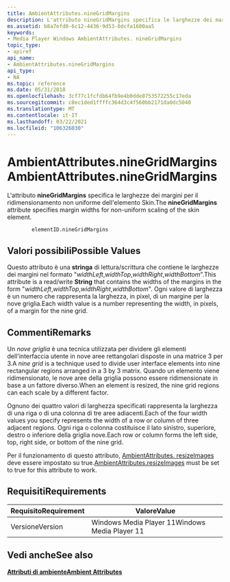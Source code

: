 ```yaml
---
title: AmbientAttributes.nineGridMargins
description: L'attributo nineGridMargins specifica le larghezze dei margini per il ridimensionamento non uniforme dell'elemento Skin.
ms.assetid: b8a7efd0-6c12-4436-9d53-0dcfa1600aa5
keywords:
- Media Player Windows AmbientAttributes. nineGridMargins
topic_type:
- apiref
api_name:
- AmbientAttributes.nineGridMargins
api_type:
- NA
ms.topic: reference
ms.date: 05/31/2018
ms.openlocfilehash: 3cf77c1fcfdb64fb9e4b0dde8753572255c17eda
ms.sourcegitcommit: c8ec1ded1ffffc364d3c4f560bb2171da0dc5040
ms.translationtype: MT
ms.contentlocale: it-IT
ms.lasthandoff: 03/22/2021
ms.locfileid: "106326030"
---
```

# <a name="ambientattributesninegridmargins"></a><span data-ttu-id="66300-104">AmbientAttributes.nineGridMargins</span><span class="sxs-lookup"><span data-stu-id="66300-104">AmbientAttributes.nineGridMargins</span></span>

<span data-ttu-id="66300-105">L'attributo **nineGridMargins** specifica le larghezze dei margini per il ridimensionamento non uniforme dell'elemento Skin.</span><span class="sxs-lookup"><span data-stu-id="66300-105">The **nineGridMargins** attribute specifies margin widths for non-uniform scaling of the skin element.</span></span>

``` syntax
        elementID.nineGridMargins
```

## <a name="possible-values"></a><span data-ttu-id="66300-106">Valori possibili</span><span class="sxs-lookup"><span data-stu-id="66300-106">Possible Values</span></span>

<span data-ttu-id="66300-107">Questo attributo è una **stringa** di lettura/scrittura che contiene le larghezze dei margini nel formato "*widthLeft*,*widthTop*,*widthRight*,*widthBottom*".</span><span class="sxs-lookup"><span data-stu-id="66300-107">This attribute is a read/write **String** that contains the widths of the margins in the form "*widthLeft*,*widthTop*,*widthRight*,*widthBottom*".</span></span> <span data-ttu-id="66300-108">Ogni valore di larghezza è un numero che rappresenta la larghezza, in pixel, di un margine per la nove griglia.</span><span class="sxs-lookup"><span data-stu-id="66300-108">Each width value is a number representing the width, in pixels, of a margin for the nine grid.</span></span>

## <a name="remarks"></a><span data-ttu-id="66300-109">Commenti</span><span class="sxs-lookup"><span data-stu-id="66300-109">Remarks</span></span>

<span data-ttu-id="66300-110">Un *nove griglia* è una tecnica utilizzata per dividere gli elementi dell'interfaccia utente in nove aree rettangolari disposte in una matrice 3 per 3.</span><span class="sxs-lookup"><span data-stu-id="66300-110">A *nine grid* is a technique used to divide user interface elements into nine rectangular regions arranged in a 3 by 3 matrix.</span></span> <span data-ttu-id="66300-111">Quando un elemento viene ridimensionato, le nove aree della griglia possono essere ridimensionate in base a un fattore diverso.</span><span class="sxs-lookup"><span data-stu-id="66300-111">When an element is resized, the nine grid regions can each scale by a different factor.</span></span>

<span data-ttu-id="66300-112">Ognuno dei quattro valori di larghezza specificati rappresenta la larghezza di una riga o di una colonna di tre aree adiacenti.</span><span class="sxs-lookup"><span data-stu-id="66300-112">Each of the four width values you specify represents the width of a row or column of three adjacent regions.</span></span> <span data-ttu-id="66300-113">Ogni riga o colonna costituisce il lato sinistro, superiore, destro o inferiore della griglia nove.</span><span class="sxs-lookup"><span data-stu-id="66300-113">Each row or column forms the left side, top, right side, or bottom of the nine grid.</span></span>

<span data-ttu-id="66300-114">Per il funzionamento di questo attributo, [AmbientAttributes. resizeImages](ambientattributes-resizeimages.md) deve essere impostato su true.</span><span class="sxs-lookup"><span data-stu-id="66300-114">[AmbientAttributes.resizeImages](ambientattributes-resizeimages.md) must be set to true for this attribute to work.</span></span>

## <a name="requirements"></a><span data-ttu-id="66300-115">Requisiti</span><span class="sxs-lookup"><span data-stu-id="66300-115">Requirements</span></span>



| <span data-ttu-id="66300-116">Requisito</span><span class="sxs-lookup"><span data-stu-id="66300-116">Requirement</span></span> | <span data-ttu-id="66300-117">Valore</span><span class="sxs-lookup"><span data-stu-id="66300-117">Value</span></span> |
|--------------------|------------------------------------|
| <span data-ttu-id="66300-118">Versione</span><span class="sxs-lookup"><span data-stu-id="66300-118">Version</span></span><br/> | <span data-ttu-id="66300-119">Windows Media Player 11</span><span class="sxs-lookup"><span data-stu-id="66300-119">Windows Media Player 11</span></span><br/> |



## <a name="see-also"></a><span data-ttu-id="66300-120">Vedi anche</span><span class="sxs-lookup"><span data-stu-id="66300-120">See also</span></span>

<dl> <dt>

[<span data-ttu-id="66300-121">**Attributi di ambiente**</span><span class="sxs-lookup"><span data-stu-id="66300-121">**Ambient Attributes**</span></span>](ambient-attributes.md)
</dt> </dl>

 

 





